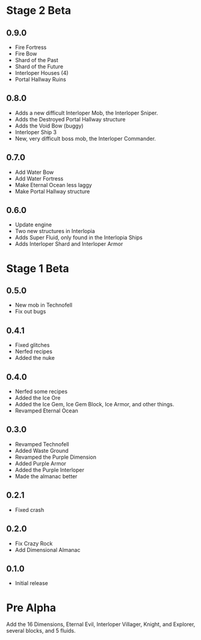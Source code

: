 # Stage 2 Beta
## 0.9.0
- Fire Fortress
- Fire Bow
- Shard of the Past
- Shard of the Future
- Interloper Houses (4)
- Portal Hallway Ruins
## 0.8.0
- Adds a new difficult Interloper Mob, the Interloper Sniper.
- Adds the Destroyed Portal Hallway structure
- Adds the Void Bow  (buggy)
- Interloper Ship 3
- New, very difficult boss mob, the Interloper Commander.
## 0.7.0
- Add Water Bow
- Add Water Fortress
- Make Eternal Ocean less laggy
- Make Portal Hallway structure
## 0.6.0
- Update engine
- Two new structures in Interlopia
- Adds Super Fluid, only found in the Interlopia Ships
- Adds Interloper Shard and Interloper Armor

# Stage 1 Beta
## 0.5.0
- New mob in Technofell
- Fix out bugs
## 0.4.1
- Fixed glitches
- Nerfed recipes
- Added the nuke
## 0.4.0
- Nerfed some recipes
- Added the Ice Ore
- Added the Ice Gem, Ice Gem Block, Ice Armor, and other things.
- Revamped Eternal Ocean
## 0.3.0
- Revamped Technofell
- Added Waste Ground
- Revamped the Purple Dimension
- Added Purple Armor
- Added the Purple Interloper
- Made the almanac better
## 0.2.1
- Fixed crash
## 0.2.0
- Fix Crazy Rock
- Add Dimensional Almanac
## 0.1.0
- Initial release

# Pre Alpha
Add the 16 Dimensions, Eternal Evil, Interloper Villager, Knight, and Explorer, several blocks, and 5 fluids.
